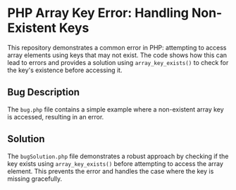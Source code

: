 # PHP Array Key Error: Handling Non-Existent Keys

This repository demonstrates a common error in PHP: attempting to access array elements using keys that may not exist.  The code shows how this can lead to errors and provides a solution using `array_key_exists()` to check for the key's existence before accessing it.

## Bug Description

The `bug.php` file contains a simple example where a non-existent array key is accessed, resulting in an error. 

## Solution

The `bugSolution.php` file demonstrates a robust approach by checking if the key exists using `array_key_exists()` before attempting to access the array element. This prevents the error and handles the case where the key is missing gracefully.